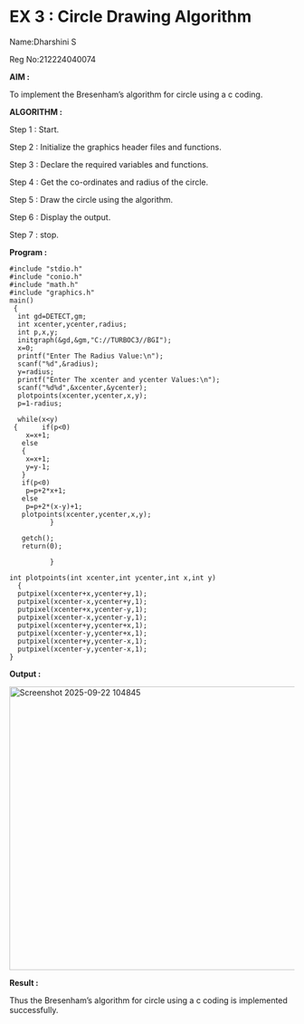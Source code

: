 # EX 3 : Circle Drawing Algorithm

Name:Dharshini S

Reg No:212224040074

**AIM :**

To  implement the Bresenham’s  algorithm for circle using a c coding.


**ALGORITHM :**

Step 1 : Start.
    
Step 2 : Initialize the graphics header files and functions.
   
Step 3 : Declare the required variables and functions.
 
Step 4 : Get the co-ordinates and radius of the circle.

Step 5 : Draw the circle using the algorithm.

Step  6 : Display the output.
  
Step 7 : stop.

**Program :**
```
#include "stdio.h" 
#include "conio.h" 
#include "math.h" 
#include "graphics.h" 
main() 
 { 
  int gd=DETECT,gm; 
  int xcenter,ycenter,radius;
  int p,x,y; 
  initgraph(&gd,&gm,"C://TURBOC3//BGI"); 
  x=0; 
  printf("Enter The Radius Value:\n"); 
  scanf("%d",&radius); 
  y=radius; 
  printf("Enter The xcenter and ycenter Values:\n"); 
  scanf("%d%d",&xcenter,&ycenter); 
  plotpoints(xcenter,ycenter,x,y); 
  p=1-radius; 
 
  while(x<y) 
 {      if(p<0) 
    x=x+1; 
   else 
   { 
    x=x+1; 
    y=y-1; 
   } 
   if(p<0) 
    p=p+2*x+1; 
   else 
    p=p+2*(x-y)+1; 
   plotpoints(xcenter,ycenter,x,y); 
          } 
 
   getch(); 
   return(0); 
 
          } 
 
int plotpoints(int xcenter,int ycenter,int x,int y) 
  { 
  putpixel(xcenter+x,ycenter+y,1); 
  putpixel(xcenter-x,ycenter+y,1); 
  putpixel(xcenter+x,ycenter-y,1); 
  putpixel(xcenter-x,ycenter-y,1); 
  putpixel(xcenter+y,ycenter+x,1); 
  putpixel(xcenter-y,ycenter+x,1); 
  putpixel(xcenter+y,ycenter-x,1); 
  putpixel(xcenter-y,ycenter-x,1);
}
```


**Output :**

<img width="632" height="501" alt="Screenshot 2025-09-22 104845" src="https://github.com/user-attachments/assets/4307fdb4-05e9-4704-8db3-5516cb308b9f" />




**Result :**

Thus the Bresenham’s algorithm for circle using a c coding is implemented successfully.

